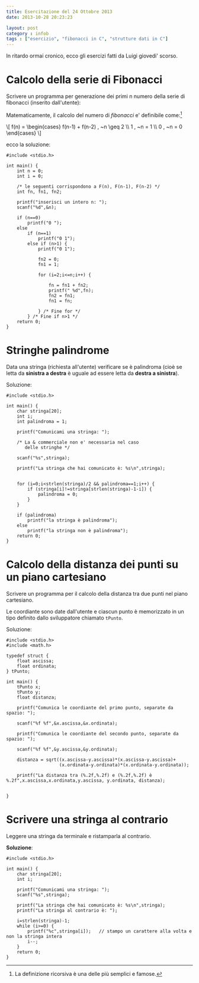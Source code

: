 ```yaml
---
title: Esercitazione del 24 Ottobre 2013
date: 2013-10-28 20:23:23

layout: post
category : infob 
tags : ["esercizio", "fibonacci in C", "strutture dati in C"] 
---
```


In ritardo ormai cronico, ecco gli esercizi fatti da Luigi giovedi' scorso.

# Calcolo della serie di Fibonacci

Scrivere un programma per generazione dei primi n numero della serie di fibonacci (inserito dall'utente):

Matematicamente, il calcolo del numero di *fibonacci* e' definibile come:[^1]

<div>
\[
f(n) = 
\begin{cases} 
f(n-1) + f(n-2) , ~n \geq 2 \\
1 , ~n = 1 \\
0 , ~n = 0
\end{cases}
\]
</div>

ecco la soluzione:

    #include <stdio.h>

    int main() {
        int n = 0;
        int i = 0;         

        /* le seguenti corrispondono a F(n), F(n-1), F(n-2) */
        int fn, fn1, fn2;  

        printf("inserisci un intero n: ");
        scanf("%d",&n);
        
        if (n==0)                
            printf("0 ");
        else   
            if (n==1)             
                printf("0 1");
            else if (n>1) {     
                printf("0 1");
                
                fn2 = 0;          
                fn1 = 1;

                for (i=2;i<=n;i++) {  

                    fn = fn1 + fn2;
                    printf(" %d",fn);
                    fn2 = fn1;
                    fn1 = fn;

                } /* Fine for */
            } /* Fine if n>1 */
        return 0;
    }

# Stringhe palindrome

Data una stringa (richiesta all'utente) verificare se è palindroma (cioè se letta da **sinistra a destra** è uguale ad essere letta da **destra a sinistra**).

Soluzione: 

    #include <stdio.h>

    int main() {
        char stringa[20];   
        int i;               
        int palindroma = 1;  
        
        printf("Comunicami una stringa: ");

        /* La & commerciale non e' necessaria nel caso 
           delle stringhe */

        scanf("%s",stringa);

        printf("La stringa che hai comunicato è: %s\n",stringa);

        
        for (i=0;i<strlen(stringa)/2 && palindroma==1;i++) {
            if (stringa[i]!=stringa[strlen(stringa)-1-i]) {
                palindroma = 0;
            }
        }
        
        if (palindroma) 
            printf("la stringa è palindroma");
        else
            printf("la stringa non è palindroma");
        return 0;
    }

# Calcolo della distanza dei punti su un piano cartesiano

Scrivere un programma per il calcolo della distanza tra due punti nel piano cartesiano.

Le coordiante sono date dall'utente e ciascun punto è memorizzato in un tipo definito dallo sviluppatore chiamato `tPunto`.

Soluzione: 

    #include <stdio.h>
    #include <math.h>

    typedef struct {    
        float ascissa;
        float ordinata;
    } tPunto;

    int main() {
        tPunto x;    
        tPunto y;
        float distanza;
        
        printf("Comunica le coordiante del primo punto, separate da spazio: ");

        scanf("%f %f",&x.ascissa,&x.ordinata);

        printf("Comunica le coordiante del secondo punto, separate da spazio: ");

        scanf("%f %f",&y.ascissa,&y.ordinata);
        
        distanza = sqrt((x.ascissa-y.ascissa)*(x.ascissa-y.ascissa)+
                        (x.ordinata-y.ordinata)*(x.ordinata-y.ordinata));
        
        printf("La distanza tra (%.2f,%.2f) e (%.2f,%.2f) è %.2f",x.ascissa,x.ordinata,y.ascissa, y.ordinata, distanza);
        
        
    }

# Scrivere una stringa al contrario

Leggere una stringa da terminale e ristamparla al contrario.

**Soluzione**:

    #include <stdio.h>

    int main() {
        char stringa[20];    
        int i;              
        
        printf("Comunicami una stringa: ");
        scanf("%s",stringa);                
        
        printf("La stringa che hai comunicato è: %s\n",stringa);
        printf("La stringa al contrario è: ");
        
        i=strlen(stringa)-1;
        while (i>=0) {
            printf("%c",stringa[i]);   // stampo un carattere alla volta e non la stringa intera
            i--;
        }
        return 0;
    }
 
 [^1]: La definizione ricorsiva è una delle più semplici e famose. 